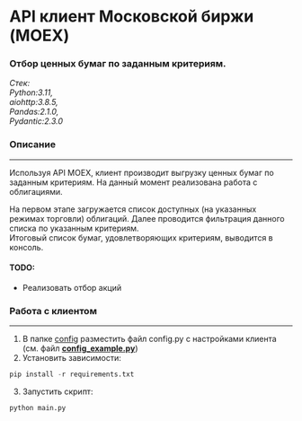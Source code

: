 # API клиент Московской биржи (MOEX)
### Отбор ценных бумаг по заданным критериям. 
*Стек:  
Python:3.11,  
aiohttp:3.8.5,  
Pandas:2.1.0,  
Pydantic:2.3.0*
####
### Описание

---
 
Используя API MOEX, клиент производит выгрузку ценных бумаг по заданным критериям.
На данный момент реализована работа с облигациями.  

На первом этапе загружается список доступных (на указанных режимах торговли) облигаций.
Далее проводится фильтрация данного списка по указанным критериям.  
Итоговый список бумаг, удовлетворяющих критериям, выводится в консоль.
####
#### TODO:
* Реализовать отбор акций
### Работа с клиентом

---
1. В папке [config](config) разместить файл config.py с настройками клиента (см. файл **[config_example.py](config/config_example.py)**)
2. Установить зависимости:
```python
pip install -r requirements.txt
```
3. Запустить скрипт:

```python
python main.py
```